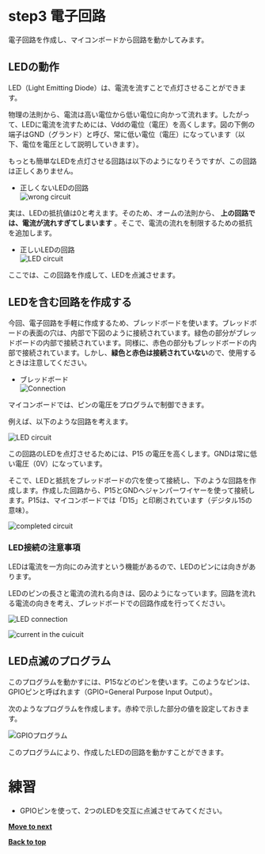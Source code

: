 # step3 電子回路

電子回路を作成し、マイコンボードから回路を動かしてみます。


## LEDの動作

LED（Light Emitting Diode）は、電流を流すことで点灯させることができます。

物理の法則から、電流は高い電位から低い電位に向かって流れます。したがって、LEDに電流を流すためには、Vddの電位（電圧）を高くします。図の下側の端子はGND（グランド）と呼び、常に低い電位（電圧）になっています（以下、電位を電圧として説明していきます）。

もっとも簡単なLEDを点灯させる回路は以下のようになりそうですが、この回路は正しくありません。

- 正しくないLEDの回路<br>
![wrong circuit](/images/curcuit_1.drawio.png)<br>

実は、LEDの抵抗値は0と考えます。そのため、オームの法則から、 **上の回路では、電流が流れすぎてしまいます** 。そこで、電流の流れを制限するための抵抗を追加します。

- 正しいLEDの回路<br>
![LED circuit](/images/curcuit_2.drawio.png)

ここでは、この回路を作成して、LEDを点滅させます。

## LEDを含む回路を作成する

今回、電子回路を手軽に作成するため、ブレッドボードを使います。ブレッドボードの表面の穴は、内部で下図のように接続されています。緑色の部分がブレッドボードの内部で接続されています。同様に、赤色の部分もブレッドボードの内部で接続されています。しかし、**緑色と赤色は接続されていない**ので、使用するときは注意してください。

- ブレッドボード<br>
![Connection](/images/breadboard_connection.jpg)

マイコンボードでは、ピンの電圧をプログラムで制御できます。

例えば、以下のような回路を考えます。

![LED circuit](/images/curcuit_3.drawio.png)

この回路のLEDを点灯させるためには、P15 の電圧を高くします。GNDは常に低い電圧（0V）になっています。

そこで、LEDと抵抗をブレッドボードの穴を使って接続し、下のような回路を作成します。作成した回路から、P15とGNDへジャンパーワイヤーを使って接続します。P15は、マイコンボードでは「D15」と印刷されています（デジタル15の意味）。

![completed circuit](/images/completed_circuit.jpg)

### LED接続の注意事項

LEDは電流を一方向にのみ流すという機能があるので、LEDのピンには向きがあります。

LEDのピンの長さと電流の流れる向きは、図のようになっています。回路を流れる電流の向きを考え、ブレッドボードでの回路作成を行ってください。

![LED connection](/images/led_direction.png)

![current in the cuicuit](/images/current_direction.png)



## LED点滅のプログラム

このプログラムを動かすには、P15などのピンを使います。このようなピンは、GPIOピンと呼ばれます（GPIO=General Purpose Input Output）。

次のようなプログラムを作成します。赤枠で示した部分の値を設定しておきます。

![GPIOプログラム](/images/gpio_program_ja.png)

このプログラムにより、作成したLEDの回路を動かすことができます。

# 練習

- GPIOピンを使って、2つのLEDを交互に点滅させてみてください。

[**Move to next**](./step4.md)

[**Back to top**](./README.md)
